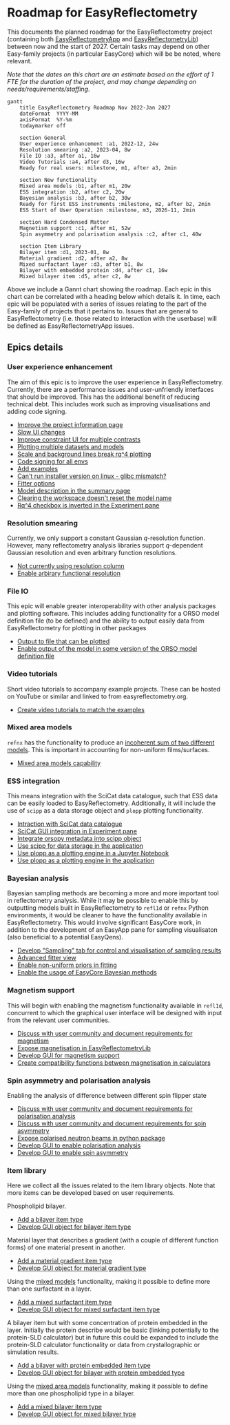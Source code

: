 # Roadmap for EasyReflectometry

This documents the planned roadmap for the EasyReflectometry project (containing both [EasyReflectometryApp](https://github.com/easyScience/EasyReflectometryApp) and [EasyReflectometryLib](https://github.com/easyScience/EasyReflectometryLib)) between now and the start of 2027. 
Certain tasks may depend on other Easy-family projects (in particular EasyCore) which will be be noted, where relevant. 

*Note that the dates on this chart are an estimate based on the effort of 1 FTE for the duration of the project, and may change depending on needs/requirements/staffing*.

```mermaid
gantt
    title EasyReflectometry Roadmap Nov 2022-Jan 2027
    dateFormat  YYYY-MM
    axisFormat  %Y-%m
    todaymarker off

    section General
    User experience enhancement :a1, 2022-12, 24w
    Resolution smearing :a2, 2023-04, 8w
    File IO :a3, after a1, 16w
    Video Tutorials :a4, after d3, 16w
    Ready for real users: milestone, m1, after a3, 2min

    section New functionality
    Mixed area models :b1, after m1, 20w
    ESS integration :b2, after c2, 20w
    Bayesian analysis :b3, after b2, 30w
    Ready for first ESS instruments :milestone, m2, after b2, 2min
    ESS Start of User Operation :milestone, m3, 2026-11, 2min

    section Hard Condensed Matter
    Magnetism support :c1, after m1, 52w
    Spin asymmetry and polarisation analysis :c2, after c1, 40w

    section Item Library
    Bilayer item :d1, 2023-01, 8w
    Material gradient :d2, after a2, 8w
    Mixed surfactant layer :d3, after b1, 8w
    Bilayer with embedded protein :d4, after c1, 16w
    Mixed bilayer item :d5, after c2, 8w
```

Above we include a Gannt chart showing the roadmap. 
Each epic in this chart can be correlated with a heading below which details it. 
In time, each epic will be populated with a series of issues relating to the part of the Easy-family of projects that it pertains to.
Issues that are general to EasyReflectometry (i.e. those related to interaction with the userbase) will be defined as EasyReflectometryApp issues.  

## Epics details 

### User experience enhancement

The aim of this epic is to improve the user experience in EasyReflectometry. 
Currently, there are a performance issues and user-unfriendly interfaces that should be improved. 
This has the additional benefit of reducing technical debt. 
This includes work such as improving visualisations and adding code signing. 

- [Improve the project information page](https://github.com/easyScience/EasyReflectometryApp/issues/103)
- [Slow UI changes](https://github.com/easyScience/EasyReflectometryApp/issues/102)
- [Improve constraint UI for multiple contrasts](https://github.com/easyScience/EasyReflectometryApp/issues/101)
- [Plotting multiple datasets and models](https://github.com/easyScience/EasyReflectometryApp/issues/85)
- [Scale and background lines break rq^4 plotting](https://github.com/easyScience/EasyReflectometryApp/issues/108)
- [Code signing for all envs](https://github.com/easyScience/EasyReflectometryApp/issues/80)
- [Add examples](https://github.com/easyScience/EasyReflectometryApp/issues/77)
- [Can't run installer version on linux - glibc mismatch?](https://github.com/easyScience/EasyReflectometryApp/issues/38)
- [Fitter options](https://github.com/easyScience/EasyReflectometryApp/issues/32)
- [Model description in the summary page](https://github.com/easyScience/EasyReflectometryApp/issues/28)
- [Clearing the workspace doesn't reset the model name](https://github.com/easyScience/EasyReflectometryApp/issues/124)
- [Rq^4 checkbox is inverted in the Experiment pane](https://github.com/easyScience/EasyReflectometryApp/issues/125)

### Resolution smearing

Currently, we only support a constant Gaussian $q$-resolution function. 
However, many reflectometry analysis libraries support $q$-dependent Gaussian resolution and even arbitrary function resolutions. 

- [Not currently using resolution column](https://github.com/easyScience/EasyReflectometryLib/issues/4)
- [Enable arbirary functional resolution](https://github.com/easyScience/EasyReflectometryLib/issues/47)

### File IO

This epic will enable greater interoperability with other analysis packages and plotting software. 
This includes adding functionality for a ORSO model definition file (to be defined) and the ability to output easily data from EasyReflectometry for plotting in other packages

- [Output to file that can be plotted ](https://github.com/easyScience/EasyReflectometryApp/issues/82)
- [Enable output of the model in some version of the ORSO model definition file](https://github.com/easyScience/EasyReflectometryLib/issues/11)

### Video tutorials

Short video tutorials to accompany example projects.
These can be hosted on YouTube or similar and linked to from easyreflectometry.org.

- [Create video tutorials to match the examples]()

### Mixed area models

`refnx` has the functionality to produce an [incoherent sum of two different models](https://refnx.readthedocs.io/en/stable/refnx.reflect.html#refnx.reflect.MixedReflectModel). 
This is important in accounting for non-uniform films/surfaces. 

- [Mixed area models capability](https://github.com/easyScience/EasyReflectometryApp/issues/105)

### ESS integration

This means integration with the SciCat data catalogue, such that ESS data can be easily loaded to EasyReflectometry. 
Additionally, it will include the use of `scipp` as a data storage object and `plopp` plotting functionality. 

- [Intraction with SciCat data catalogue](https://github.com/easyScience/EasyReflectometryLib/issues/48)
- [SciCat GUI integration in Experiment pane](https://github.com/easyScience/EasyReflectometryApp/issues/110)
- [Integrate orsopy metadata into scipp object](https://github.com/easyScience/EasyReflectometryLib/issues/49)
- [Use scipp for data storage in the application](https://github.com/easyScience/EasyReflectometryApp/issues/111)
- [Use plopp as a plotting engine in a Jupyter Notebook](https://github.com/easyScience/EasyReflectometryLib/issues/50)
- [Use plopp as a plotting engine in the application](https://github.com/easyScience/EasyReflectometryApp/issues/112)

### Bayesian analysis 

Bayesian sampling methods are becoming a more and more important tool in reflectometry analysis. 
While it may be possible to enable this by outputting models built in EasyReflectometry to `refl1d` or `refnx` Python environments, it would be cleaner to have the functionality available in EasyReflectometry. 
This would involve significant EasyCore work, in addition to the development of an EasyApp pane for sampling visualisaton (also beneficial to a potential EasyQens). 

- [Develop "Sampling" tab for control and visualisation of sampling results](https://github.com/easyScience/EasyReflectometryApp/issues/57)
- [Advanced fitter view](https://github.com/easyScience/EasyReflectometryApp/issues/30)
- [Enable non-uniform priors in fitting](https://github.com/easyScience/EasyReflectometryLib/issues/12)
- [Enable the usage of EasyCore Bayesian methods](https://github.com/easyScience/EasyReflectometryLib/issues/52)

### Magnetism support 

This will begin with enabling the magnetism functionality available in `refl1d`, concurrent to which the graphical user interface will be designed with input from the relevant user communities. 

- [Discuss with user community and document requirements for magnetism](https://github.com/easyScience/EasyReflectometryApp/issues/113)
- [Expose magnetisation in EasyReflectometryLib](https://github.com/easyScience/EasyReflectometryLib/issues/21)
- [Develop GUI for magnetism support](https://github.com/easyScience/EasyReflectometryApp/issues/114)
- [Create compatibility functions between magnetisation in calculators](https://github.com/easyScience/EasyReflectometryLib/issues/17)

### Spin asymmetry and polarisation analysis 

Enabling the analysis of difference between different spin flipper state

- [Discuss with user community and document requirements for polarisation analysis](https://github.com/easyScience/EasyReflectometryApp/issues/115)
- [Discuss with user community and document requirements for spin asymmetry](https://github.com/easyScience/EasyReflectometryApp/issues/119)
- [Expose polarised neutron beams in python package](https://github.com/easyScience/EasyReflectometryLib/issues/51)
- [Develop GUI to enable polarisation analysis](https://github.com/easyScience/EasyReflectometryApp/issues/116)
- [Develop GUI to enable spin asymmetry](https://github.com/easyScience/EasyReflectometryApp/issues/118)

### Item library

Here we collect all the issues related to the item library objects. 
Note that more items can be developed based on user requirements. 

Phospholipid bilayer. 

- [Add a bilayer item type](https://github.com/easyScience/EasyReflectometryLib/issues/38)
- [Develop GUI object for bilayer item type](https://github.com/easyScience/EasyReflectometryApp/issues/117)

Material layer that describes a gradient (with a couple of different function forms) of one material present in another.

- [Add a material gradient item type](https://github.com/easyScience/EasyReflectometryLib/issues/53)
- [Develop GUI object for material gradient type](https://github.com/easyScience/EasyReflectometryApp/issues/120)

Using the [mixed models](#mixed-area-models) functionality, making it possible to define more than one surfactant in a layer. 

- [Add a mixed surfactant item type](https://github.com/easyScience/EasyReflectometryLib/issues/54)
- [Develop GUI object for mixed surfactant item type](https://github.com/easyScience/EasyReflectometryApp/issues/121)

A bilayer item but with some concentration of protein embedded in the layer. 
Initially the protein describe would be basic (linking potentially to the protein-SLD calculator) but in future this could be expanded to include the protein-SLD calculator functionality or data from crystallographic or simulation results. 

- [Add a bilayer with protein embedded item type](https://github.com/easyScience/EasyReflectometryLib/issues/55)
- [Develop GUI object for bilayer with protein embedded type](https://github.com/easyScience/EasyReflectometryApp/issues/122)

Using the [mixed area models](#mixed-area-models) functionality, making it possible to define more than one phospholipid type in a bilayer.  

- [Add a mixed bilayer item type](https://github.com/easyScience/EasyReflectometryLib/issues/56)
- [Develop GUI object for mixed bilayer type](https://github.com/easyScience/EasyReflectometryApp/issues/123)
